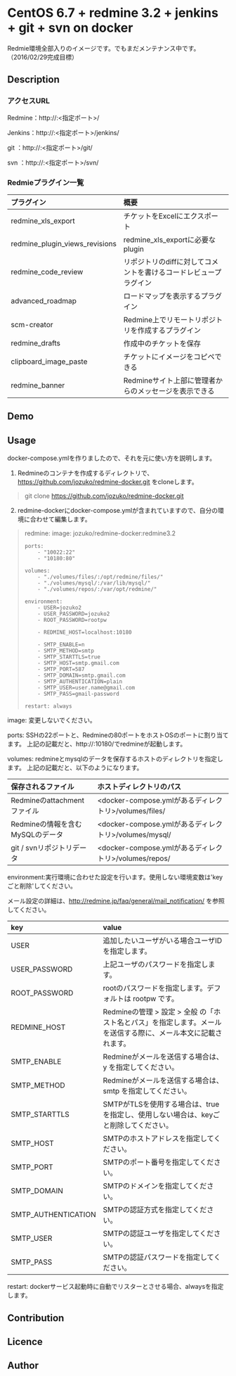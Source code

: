 CentOS 6.7 + redmine 3.2 + jenkins + git + svn on docker
====

Redmie環境全部入りのイメージです。でもまだメンテナンス中です。（2016/02/29完成目標）

## Description

### アクセスURL

Redmine：http://<host-address>:<指定ポート>/

Jenkins：http://<host-address>:<指定ポート>/jenkins/

git    ：http://<host-address>:<指定ポート>/git/

svn    ：http://<host-address>:<指定ポート>/svn/

### Redmieプラグイン一覧

| プラグイン                     | 概要                                                             |
|:-------------------------------|:-----------------------------------------------------------------|
| redmine_xls_export             | チケットをExcelにエクスポート                                    |
| redmine_plugin_views_revisions | redmine_xls_exportに必要なplugin                                 |
| redmine_code_review            | リポジトリのdiffに対してコメントを書けるコードレビュープラグイン |
| advanced_roadmap               | ロードマップを表示するプラグイン                                 |
| scm-creator                    | Redmine上でリモートリポジトリを作成するプラグイン                |
| redmine_drafts                 | 作成中のチケットを保存                                           |
| clipboard_image_paste          | チケットにイメージをコピペできる                                 |
| redmine_banner                 | Redmineサイト上部に管理者からのメッセージを表示できる            |

## Demo

## Usage

docker-compose.ymlを作りましたので、それを元に使い方を説明します。

1. Redmineのコンテナを作成するディレクトリで、https://github.com/jozuko/redmine-docker.git をcloneします。
> git clone https://github.com/jozuko/redmine-docker.git

2. redmine-dockerにdocker-compose.ymlが含まれていますので、自分の環境に合わせて編集します。

> redmine:
>     image: jozuko/redmine-docker:redmine3.2
>
>     ports:
>         - "10022:22"
>         - "10180:80"
>
>     volumes:
>         - "./volumes/files/:/opt/redmine/files/"
>         - "./volumes/mysql/:/var/lib/mysql/"
>         - "./volumes/repos/:/var/opt/redmine/"
>
>     environment:
>         - USER=jozuko2
>         - USER_PASSWORD=jozuko2
>         - ROOT_PASSWORD=rootpw
>
>         - REDMINE_HOST=localhost:10180
>
>         - SMTP_ENABLE=n
>         - SMTP_METHOD=smtp
>         - SMTP_STARTTLS=true
>         - SMTP_HOST=smtp.gmail.com
>         - SMTP_PORT=587
>         - SMTP_DOMAIN=smtp.gmail.com
>         - SMTP_AUTHENTICATION=plain
>         - SMTP_USER=user.name@gmail.com
>         - SMTP_PASS=gmail-password
>
>     restart: always

image: 変更しないでください。

ports: SSHの22ポートと、Redmineの80ポートをホストOSのポートに割り当てます。
       上記の記載だと、http://<host-address>:10180/でredmineが起動します。

volumes: redmineとmysqlのデータを保存するホストのディレクトリを指定します。
         上記の記載だと、以下のようになります。

| 保存されるファイル               | ホストディレクトリのパス                                         |
|:---------------------------------|:-----------------------------------------------------------------|
| Redmineのattachmentファイル      | <docker-compose.ymlがあるディレクトリ>/volumes/files/            |
| Redmineの情報を含むMySQLのデータ | <docker-compose.ymlがあるディレクトリ>/volumes/mysql/            |
| git / svnリポジトリデータ        | <docker-compose.ymlがあるディレクトリ>/volumes/repos/            |

environment:実行環境に合わせた設定を行います。使用しない環境変数は'keyごと削除'してください。

メール設定の詳細は、http://redmine.jp/faq/general/mail_notification/ を参照してください。


| key                 | value                                                                                                          |
|:--------------------|:---------------------------------------------------------------------------------------------------------------|
| USER                | 追加したいユーザがいる場合ユーザIDを指定します。                                                               |
| USER_PASSWORD       | 上記ユーザのパスワードを指定します。                                                                           |
| ROOT_PASSWORD       | rootのパスワードを指定します。デフォルトは rootpw です。                                                       |
| REDMINE_HOST        | Redmineの管理 > 設定 > 全般 の「ホスト名とパス」を指定します。メールを送信する際に、メール本文に記載されます。 |
| SMTP_ENABLE         | Redmineがメールを送信する場合は、 y を指定してください。                                                       |
| SMTP_METHOD         | Redmineがメールを送信する場合は、 smtp を指定してください。                                                    |
| SMTP_STARTTLS       | SMTPがTLSを使用する場合は、trueを指定し、使用しない場合は、keyごと削除してください。                           |
| SMTP_HOST           | SMTPのホストアドレスを指定してください。                                                                       |
| SMTP_PORT           | SMTPのポート番号を指定してください。                                                                           |
| SMTP_DOMAIN         | SMTPのドメインを指定してください。                                                                             |
| SMTP_AUTHENTICATION | SMTPの認証方式を指定してください。                                                                             |
| SMTP_USER           | SMTPの認証ユーザを指定してください。                                                                           |
| SMTP_PASS           | SMTPの認証パスワードを指定してください。                                                                       |


restart: dockerサービス起動時に自動でリスターとさせる場合、alwaysを指定します。

## Contribution


## Licence



## Author

